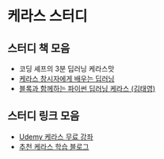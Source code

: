 # 케라스 스터디

## 스터디 책 모음

- 코딩 셰프의 3분 딥러닝 케라스맛 
- [케라스 창시자에게 배우는 딥러닝](https://github.com/fchollet/deep-learning-with-python-notebooks?fbclid=IwAR2Qqfdb4ZHh9IGET3Ro_iS6CvXVIh_7TAo9IcCThgVX8HfsfOELg5-_D-A)
- [블록과 함께하는 파이썬 딥러닝 케라스 (김태영)](https://tykimos.github.io/lecture/?fbclid=IwAR2YGjPUnD1u8Bg88G4oq49prJ4_Ltm58_xyxFD-fyx0USDN32dv3gpS7Dk)

## 스터디 링크 모음

- [Udemy 케라스 무료 강좌](https://www.udemy.com/keras-deep-learning/)
- [추천 케라스 학습 블로그](https://machinelearningmastery.com/return-sequences-and-return-states-for-lstms-in-keras/?fbclid=IwAR1ovviPrQZrHhzhdUh_fnZFXu0PM2wBqa1O8dH6kDPfs4oQLews5bY7NnA)

